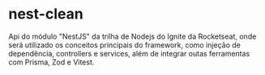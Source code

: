 # nest-clean
Api do módulo "NestJS" da trilha de Nodejs do Ignite da Rocketseat, onde será utilizado os conceitos principais do framework, como injeção de dependência, controllers e services, além de integrar outas ferramentas com Prisma, Zod e Vitest.
